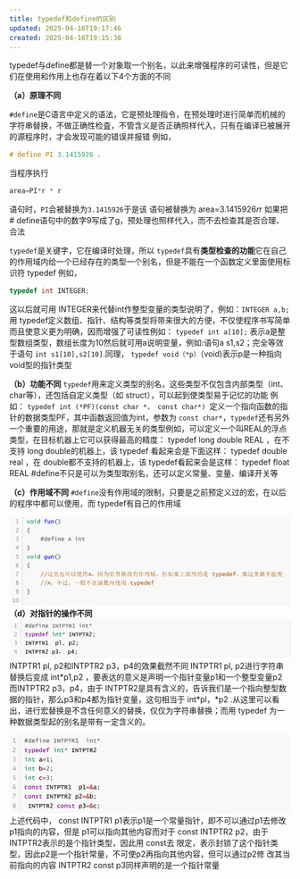 ```yaml
---
title: typedef和define的区别
updated: 2025-04-16T19:17:46
created: 2025-04-16T19:15:38
---
```


typedef与define都是替一个对象取一个别名，以此来增强程序的可读性，但是它们在使用和作用上也存在着以下4个方面的不同

**（a）原理不同**

`#define`是C语言中定义的语法，它是预处理指令，在预处理时进行简单而机械的字符串替换，不做正确性检査，不管含义是否正确照样代入，只有在编译已被展开的源程序时，才会发现可能的错误并报错 例如， 
```c++
# define PI 3.1415926 ，
```
当程序执行 
```c++
area=PI*r * r 
```
语句时，`PI`会被替换为`3.1415926`于是该 语句被替换为 area=3.1415926*r*r 如果把# define语句中的数字9写成了g，预处理也照样代入，而不去检查其是否合理、合法


`typedef`是关键字，它在编译时处理，所以 `typedef`具有**类型检查的功能**它在自己的作用域内给一个已经存在的类型一个别名，但是不能在一个函数定义里面使用标识符 typedef
例如，
```c++
typedef int INTEGER;
```
这以后就可用 INTEGER来代替int作整型变量的类型说明了，例如：```INTEGER a,b;``` 用 typedef定义数组、指针、结构等类型将带来很大的方便，不仅使程序书写简单而且使意义更为明确，因而增强了可读性例如： ```typedef int a[10];``` 表示a是整型数组类型，数组长度为10然后就可用a说明变量，例如:语句a s1,s2；完全等效于语句 ```int s1[10],s2[10]```.同理， ```typedef void（*p）```（void)表示p是一种指向void型的指针类型

**（b）功能不同**
`typedef`用来定义类型的别名，这些类型不仅包含内部类型（int、char等），还包括自定义类型（如 struct），可以起到使类型易于记忆的功能
例如： ```typedef int (*PF)(const char *， const char*) ```定义一个指向函数的指针的数据类型PF，其中函数返回值为int，参数为 ```const char*```，```typedef```还有另外一个重要的用途，那就是定义机器无关的类型例如，可以定义一个叫REAL的浮点类型，在目标机器上它可以获得最高的精度： typedef long double REAL ，在不支持 long double的机器上，该 typedef 看起来会是下面这样： typedef double real ，在 double都不支持的机器上，该 typedef看起来会是这样： typedef float REAL \#define不只是可以为类型取别名，还可以定义常量、变量、编译开关等


**（c）作用域不同**
`#define`没有作用域的限制，只要是之前预定义过的宏，在以后的程序中都可以使用，而 typedef有自己的作用域

![image1](../../../resources/0b19090a58114d61ac4bc44fd4c7c47b.png)
**（d）对指针的操作不同**
![image2](../../../resources/4f78aad8b7af48e4a6ff80e61aa03ece.png)
INTPTR1 pl, p2和INTPTR2 p3，p4的效果截然不同 INTPTR1 pl, p2进行字符串替换后变成 int\*p1,p2 ，要表达的意义是声明一个指针变量p1和一个整型变量p2
而INTPTR2 p3，p4，由于 INTPTR2是具有含义的，告诉我们是一个指向整型数据的指针，那么p3和p4都为指针变量，这句相当于 int\*pl，\*p2 .从这里可以看出，进行宏替换是不含任何意义的替换，仅仅为字符串替换；而用 typedef 为一种数据类型起的别名是带有一定含义的。

![image3](../../../resources/14eaa77ae8ad4e1eaa8b34cf431b0387.png)
上述代码中， const INTPTR1 p1表示p1是一个常量指针，即不可以通过p1去修改p1指向的内容，但是 p1可以指向其他内容而对于 const INTPTR2 p2，由于 INTPTR2表示的是个指针类型，因此用 const去 限定，表示封锁了这个指针类型，因此p2是一个指针常量，不可使p2再指向其他内容，但可以通过p2修 改其当前指向的内容 INTPTR2 const p3同样声明的是一个指针常量

